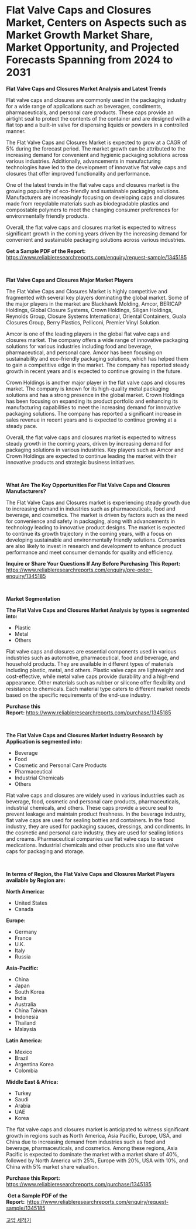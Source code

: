 <p><h1>Flat Valve Caps and Closures Market, Centers on Aspects such as Market Growth Market Share, Market Opportunity, and Projected Forecasts Spanning from 2024 to 2031</h1></p><p><strong>Flat Valve Caps and Closures Market Analysis and Latest Trends</strong></p>
<p><p>Flat valve caps and closures are commonly used in the packaging industry for a wide range of applications such as beverages, condiments, pharmaceuticals, and personal care products. These caps provide an airtight seal to protect the contents of the container and are designed with a flat top and a built-in valve for dispensing liquids or powders in a controlled manner.</p><p>The Flat Valve Caps and Closures Market is expected to grow at a CAGR of 5% during the forecast period. The market growth can be attributed to the increasing demand for convenient and hygienic packaging solutions across various industries. Additionally, advancements in manufacturing technologies have led to the development of innovative flat valve caps and closures that offer improved functionality and performance.</p><p>One of the latest trends in the flat valve caps and closures market is the growing popularity of eco-friendly and sustainable packaging solutions. Manufacturers are increasingly focusing on developing caps and closures made from recyclable materials such as biodegradable plastics and compostable polymers to meet the changing consumer preferences for environmentally friendly products.</p><p>Overall, the flat valve caps and closures market is expected to witness significant growth in the coming years driven by the increasing demand for convenient and sustainable packaging solutions across various industries.</p></p>
<p><strong>Get a Sample PDF of the Report:&nbsp;</strong> <a href="https://www.reliableresearchreports.com/enquiry/request-sample/1345185">https://www.reliableresearchreports.com/enquiry/request-sample/1345185</a></p>
<p>&nbsp;</p>
<p><strong>Flat Valve Caps and Closures Major Market Players</strong></p>
<p><p>The Flat Valve Caps and Closures Market is highly competitive and fragmented with several key players dominating the global market. Some of the major players in the market are Blackhawk Molding, Amcor, BERICAP Holdings, Global Closure Systems, Crown Holdings, Siligan Holdings, Reynolds Group, Closure Systems International, Oriental Containers, Guala Closures Group, Berry Plastics, Pelliconi, Premier Vinyl Solution.</p><p>Amcor is one of the leading players in the global flat valve caps and closures market. The company offers a wide range of innovative packaging solutions for various industries including food and beverage, pharmaceutical, and personal care. Amcor has been focusing on sustainability and eco-friendly packaging solutions, which has helped them to gain a competitive edge in the market. The company has reported steady growth in recent years and is expected to continue growing in the future.</p><p>Crown Holdings is another major player in the flat valve caps and closures market. The company is known for its high-quality metal packaging solutions and has a strong presence in the global market. Crown Holdings has been focusing on expanding its product portfolio and enhancing its manufacturing capabilities to meet the increasing demand for innovative packaging solutions. The company has reported a significant increase in sales revenue in recent years and is expected to continue growing at a steady pace.</p><p>Overall, the flat valve caps and closures market is expected to witness steady growth in the coming years, driven by increasing demand for packaging solutions in various industries. Key players such as Amcor and Crown Holdings are expected to continue leading the market with their innovative products and strategic business initiatives.</p></p>
<p>&nbsp;</p>
<p><strong>What Are The Key Opportunities For Flat Valve Caps and Closures Manufacturers?</strong></p>
<p><p>The Flat Valve Caps and Closures market is experiencing steady growth due to increasing demand in industries such as pharmaceuticals, food and beverage, and cosmetics. The market is driven by factors such as the need for convenience and safety in packaging, along with advancements in technology leading to innovative product designs. The market is expected to continue its growth trajectory in the coming years, with a focus on developing sustainable and environmentally friendly solutions. Companies are also likely to invest in research and development to enhance product performance and meet consumer demands for quality and efficiency.</p></p>
<p><strong>Inquire or Share Your Questions If Any Before Purchasing This Report:</strong> <a href="https://www.reliableresearchreports.com/enquiry/pre-order-enquiry/1345185">https://www.reliableresearchreports.com/enquiry/pre-order-enquiry/1345185</a></p>
<p>&nbsp;</p>
<p><strong>Market Segmentation</strong></p>
<p><strong>The Flat Valve Caps and Closures Market Analysis by types is segmented into:</strong></p>
<p><ul><li>Plastic</li><li>Metal</li><li>Others</li></ul></p>
<p><p>Flat valve caps and closures are essential components used in various industries such as automotive, pharmaceutical, food and beverage, and household products. They are available in different types of materials including plastic, metal, and others. Plastic valve caps are lightweight and cost-effective, while metal valve caps provide durability and a high-end appearance. Other materials such as rubber or silicone offer flexibility and resistance to chemicals. Each material type caters to different market needs based on the specific requirements of the end-use industry.</p></p>
<p><strong>Purchase this Report:&nbsp;</strong><a href="https://www.reliableresearchreports.com/purchase/1345185">https://www.reliableresearchreports.com/purchase/1345185</a></p>
<p>&nbsp;</p>
<p><strong>The Flat Valve Caps and Closures Market Industry Research by Application is segmented into:</strong></p>
<p><ul><li>Beverage</li><li>Food</li><li>Cosmetic and Personal Care Products</li><li>Pharmaceutical</li><li>Industrial Chemicals</li><li>Others</li></ul></p>
<p><p>Flat valve caps and closures are widely used in various industries such as beverage, food, cosmetic and personal care products, pharmaceuticals, industrial chemicals, and others. These caps provide a secure seal to prevent leakage and maintain product freshness. In the beverage industry, flat valve caps are used for sealing bottles and containers. In the food industry, they are used for packaging sauces, dressings, and condiments. In the cosmetic and personal care industry, they are used for sealing lotions and creams. Pharmaceutical companies use flat valve caps to secure medications. Industrial chemicals and other products also use flat valve caps for packaging and storage.</p></p>
<p>&nbsp;</p>
<p><strong>In terms of Region, the Flat Valve Caps and Closures Market Players available by Region are:</strong></p>
<p>
    <p> <strong> North America: </strong>
        <ul>
            <li>United States</li>
            <li>Canada</li>
        </ul>
        </p> 
    <p> <strong> Europe: </strong>
        <ul>
            <li>Germany</li>
            <li>France</li>
            <li>U.K.</li>
            <li>Italy</li>
            <li>Russia</li>
        </ul>
        </p> 
    <p> <strong> Asia-Pacific: </strong>
        <ul>
            <li>China</li>
            <li>Japan</li>
            <li>South Korea</li>
            <li>India</li>
            <li>Australia</li>
            <li>China Taiwan</li>
            <li>Indonesia</li>
            <li>Thailand</li>
            <li>Malaysia</li>
        </ul>
        </p> 
    <p> <strong> Latin America: </strong>
        <ul>
            <li>Mexico</li>
            <li>Brazil</li>
            <li>Argentina Korea</li>
            <li>Colombia</li>
        </ul>
        </p> 
    <p> <strong> Middle East & Africa: </strong>
        <ul>
            <li>Turkey</li>
            <li>Saudi</li>
            <li>Arabia</li>
            <li>UAE</li>
            <li>Korea</li>
        </ul>
    </p>
    </p>
<p><p>The flat valve caps and closures market is anticipated to witness significant growth in regions such as North America, Asia Pacific, Europe, USA, and China due to increasing demand from industries such as food and beverage, pharmaceuticals, and cosmetics. Among these regions, Asia Pacific is expected to dominate the market with a market share of 40%, followed by North America with 25%, Europe with 20%, USA with 10%, and China with 5% market share valuation.</p></p>
<p><strong>Purchase this Report: </strong><a href="https://www.reliableresearchreports.com/purchase/1345185">https://www.reliableresearchreports.com/purchase/1345185</a></p>
<p>&nbsp;<strong>Get a Sample PDF of the Report:&nbsp;&nbsp;</strong><a href="https://www.reliableresearchreports.com/enquiry/request-sample/1345185">https://www.reliableresearchreports.com/enquiry/request-sample/1345185</a></p>
<p><strong></strong></p>
<p><p><a href="https://github.com/jntpkh496620/Market-Research-Report-List-1/blob/main/8898169220.md">고압 세척기</a></p></p>